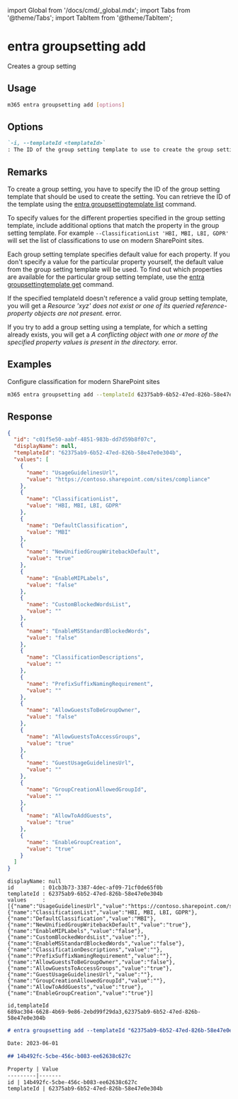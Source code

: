 <!-- DISCLAIMER: All secrets, passwords, and sensitive values in this document are examples only and not real credentials. -->
import Global from '/docs/cmd/_global.mdx';
import Tabs from '@theme/Tabs';
import TabItem from '@theme/TabItem';

# entra groupsetting add

Creates a group setting

## Usage

```sh
m365 entra groupsetting add [options]
```

## Options

```md definition-list
`-i, --templateId <templateId>`
: The ID of the group setting template to use to create the group setting
```

<Global />

## Remarks

To create a group setting, you have to specify the ID of the group setting template that should be used to create the setting. You can retrieve the ID of the template using the [entra groupsettingtemplate list](../groupsettingtemplate/groupsettingtemplate-list.mdx) command.

To specify values for the different properties specified in the group setting template, include additional options that match the property in the group setting template. For example `--ClassificationList 'HBI, MBI, LBI, GDPR'` will set the list of classifications to use on modern SharePoint sites.

Each group setting template specifies default value for each property. If you don't specify a value for the particular property yourself, the default value from the group setting template will be used. To find out which properties are available for the particular group setting template, use the [entra groupsettingtemplate get](../groupsettingtemplate/groupsettingtemplate-get.mdx) command.

If the specified templateId doesn't reference a valid group setting template, you will get a _Resource 'xyz' does not exist or one of its queried reference-property objects are not present._ error.

If you try to add a group setting using a template, for which a setting already exists, you will get a _A conflicting object with one or more of the specified property values is present in the directory._ error.

## Examples

Configure classification for modern SharePoint sites

```sh
m365 entra groupsetting add --templateId 62375ab9-6b52-47ed-826b-58e47e0e304b --UsageGuidelinesUrl https://contoso.sharepoint.com/sites/compliance --ClassificationList 'HBI, MBI, LBI, GDPR' --DefaultClassification MBI
```

## Response

<Tabs>
  <TabItem value="JSON">

  ```json
  {
    "id": "c01f5e50-aabf-4851-983b-dd7d59b8f07c",
    "displayName": null,
    "templateId": "62375ab9-6b52-47ed-826b-58e47e0e304b",
    "values": [
      {
        "name": "UsageGuidelinesUrl",
        "value": "https://contoso.sharepoint.com/sites/compliance"
      },
      {
        "name": "ClassificationList",
        "value": "HBI, MBI, LBI, GDPR"
      },
      {
        "name": "DefaultClassification",
        "value": "MBI"
      },
      {
        "name": "NewUnifiedGroupWritebackDefault",
        "value": "true"
      },
      {
        "name": "EnableMIPLabels",
        "value": "false"
      },
      {
        "name": "CustomBlockedWordsList",
        "value": ""
      },
      {
        "name": "EnableMSStandardBlockedWords",
        "value": "false"
      },
      {
        "name": "ClassificationDescriptions",
        "value": ""
      },
      {
        "name": "PrefixSuffixNamingRequirement",
        "value": ""
      },
      {
        "name": "AllowGuestsToBeGroupOwner",
        "value": "false"
      },
      {
        "name": "AllowGuestsToAccessGroups",
        "value": "true"
      },
      {
        "name": "GuestUsageGuidelinesUrl",
        "value": ""
      },
      {
        "name": "GroupCreationAllowedGroupId",
        "value": ""
      },
      {
        "name": "AllowToAddGuests",
        "value": "true"
      },
      {
        "name": "EnableGroupCreation",
        "value": "true"
      }
    ]
  }
  ```

  </TabItem>
  <TabItem value="Text">

  ```text
  displayName: null
  id         : 01cb3b73-3387-4dec-af09-71cf0de65f0b
  templateId : 62375ab9-6b52-47ed-826b-58e47e0e304b
  values     : [{"name":"UsageGuidelinesUrl","value":"https://contoso.sharepoint.com/sites/compliance"},{"name":"ClassificationList","value":"HBI, MBI, LBI, GDPR"},{"name":"DefaultClassification","value":"MBI"},{"name":"NewUnifiedGroupWritebackDefault","value":"true"},{"name":"EnableMIPLabels","value":"false"},{"name":"CustomBlockedWordsList","value":""},{"name":"EnableMSStandardBlockedWords","value":"false"},{"name":"ClassificationDescriptions","value":""},{"name":"PrefixSuffixNamingRequirement","value":""},{"name":"AllowGuestsToBeGroupOwner","value":"false"},{"name":"AllowGuestsToAccessGroups","value":"true"},{"name":"GuestUsageGuidelinesUrl","value":""},{"name":"GroupCreationAllowedGroupId","value":""},{"name":"AllowToAddGuests","value":"true"},{"name":"EnableGroupCreation","value":"true"}]
  ```

  </TabItem>
  <TabItem value="CSV">

  ```csv
  id,templateId
  689ac304-6628-4b69-9e86-2ebd99f29da3,62375ab9-6b52-47ed-826b-58e47e0e304b
  ```

  </TabItem>
  <TabItem value="Markdown">

  ```md
  # entra groupsetting add --templateId "62375ab9-6b52-47ed-826b-58e47e0e304b" --UsageGuidelinesUrl "https://contoso.sharepoint.com/sites/compliance" --ClassificationList "HBI, MBI, LBI, GDPR" --DefaultClassification "MBI"

  Date: 2023-06-01

  ## 14b492fc-5cbe-456c-b083-ee62638c627c

  Property | Value
  ---------|-------
  id | 14b492fc-5cbe-456c-b083-ee62638c627c
  templateId | 62375ab9-6b52-47ed-826b-58e47e0e304b
  ```

  </TabItem>
</Tabs>
